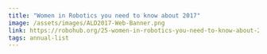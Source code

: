 ```yaml
---
title: "Women in Robotics you need to know about 2017"
image: /assets/images/ALD2017-Web-Banner.png
link: https://robohub.org/25-women-in-robotics-you-need-to-know-about-2017/
tags: annual-list
---
```


